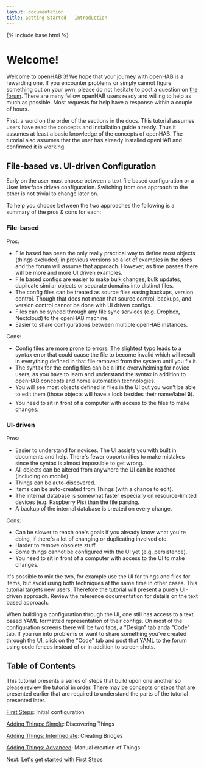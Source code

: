 ```yaml
---
layout: documentation
title: Getting Started - Introduction
---
```


{% include base.html %}

# Welcome!

Welcome to openHAB 3! 
We hope that your journey with openHAB is a rewarding one. 
If you encounter problems or simply cannot figure something out on your own, please do not hesitate to post a question on [the forum](https://community.openhab.org). 
There are many fellow openHAB users ready and willing to help as much as possible. 
Most requests for help have a response within a couple of hours.

First, a word on the order of the sections in the docs. 
This tutorial assumes users have read the concepts and installation guide already. 
Thus it assumes at least a basic knowledge of the concepts of openHAB. 
The tutorial also assumes that the user has already installed openHAB and confirmed it is working.

## File-based vs. UI-driven Configuration

Early on the user must choose between a text file based configuration or a User Interface driven configuration.
Switching from one approach to the other is not trivial to change later on.

To help you choose between the two approaches the following is a summary of the pros & cons for each:

### File-based
Pros:
- File based has been the only really practical way to define most objects (things excluded) in previous versions so a lot of examples in the docs and the forum will assume that approach. However, as time passes there will be more and more UI driven examples.
- File based configs are easier to make bulk changes, bulk updates, duplicate similar objects or separate domains into distinct files.
- The config files can be treated as source files easing backups, version control. Though that does not mean that source control, backups, and version control cannot be done with UI driven configs.
- Files can be synced through any file sync services (e.g. Dropbox, Nextcloud) to the openHAB machine.
- Easier to share configurations between multiple openHAB instances.

Cons:
- Config files are more prone to errors. The slightest typo leads to a syntax error that could cause the file to become invalid which will result in everything defined in that file removed from the system until you fix it.
- The syntax for the config files can be a little overwhelming for novice users, as you have to learn and understand the syntax in addition to openHAB concepts and home automation technologies.
- You will see most objects defined in files in the UI but you won't be able to edit them (those objects will have a lock besides their name/label :lock:).
- You need to sit in front of a computer with access to the files to make changes.

### UI-driven
Pros:
- Easier to understand for novices. The UI assists you with built in documents and help. There's fewer opportunities to make mistakes since the syntax is almost impossible to get wrong.
- All objects can be altered from anywhere the UI can be reached (including on mobile).
- Things can be auto-discovered.
- Items can be auto-created from Things (with a chance to edit).
- The internal database is somewhat faster especially on resource-limited devices (e.g. Raspberry Pis) than the file parsing.
- A backup of the internal database is created on every change.

Cons:
- Can be slower to reach one's goals if you already know what you're doing, if there's a lot of changing or duplicating involved etc.
- Harder to remove obsolete stuff.
- Some things cannot be configured with the UI yet (e.g. persistence).
- You need to sit in front of a computer with access to the UI to make changes.

It's possible to mix the two, for example use the UI for things and files for items, but avoid using both techniques at the same time in other cases. 
This tutorial targets new users.
Therefore the tutorial will present a purely UI-driven approach.
Review the reference documentation for details on the text based approach.

When building a configuration through the UI, one still has access to a text based YAML formatted representation of their configs.
On most of the configuration screens there will be two tabs, a "Design" tab anda  "Code" tab.
If you run into problems or want to share something you've created through the UI, click on the "Code" tab and post that YAML to the forum using code fences instead of or in addition to screen shots. 

## Table of Contents

This tutorial presents a series of steps that build upon one another so please review the tutorial in order. 
There may be concepts or steps that are presented earlier that are required to understand the parts of the tutorial presented later.

[First Steps]({{base}}/tutorials/getting_started/first_steps.html): Initial configuration

[Adding Things: Simple]({{base}}/tutorials/getting_started/things_simple.html): Discovering Things

[Adding Things: Intermediate]({{base}}/tutorials/getting_started/things_intermediate.html): Creating Bridges

[Adding Things: Advanced]({{base}}/tutorials/getting_started/things_advanced.html): Manual creation of Things

<!--
[Items and the Semantic Model]({{base}}/tutorials/getting_started/model.html): Creating Items and putting them into a semantic model

[Persistence]({{base}}/tutorials/getting_started/persistence.html): Saving and retrieving historic data

[Pages: Introduction]({{base}}//tutorials/getting_started/pages_intro.html): What are Pages?

[Pages: Widgets]({{base}}/tutorials/getting_started/pages_widgets.html): Introduction to populating Pages

[Pages: Page Types]({{base}}/tutorials/getting_started/pages_types.html): Layout, Charts, and Tabbed type Pages

[Rules: Simple]({{base}}/tutorials/getting_started/rules_simple.html): Introduction to rules and a simple example

[Rules: Intermediate]({{base}}/tutorials/getting_started/rules_intermediate.html): Rules that involve some scripting

[openHAB Cloud]({{base}}/tutorials/getting_started/cloud.html): Connecting to the free openHAB Cloud Service

[Putting it all Together]({{base}}/tutorials/getting_started/example.html) Comprehensive Example
-->

Next: [Let's get started with First Steps]({{base}}/tutorials/getting_started/first_steps.html)
